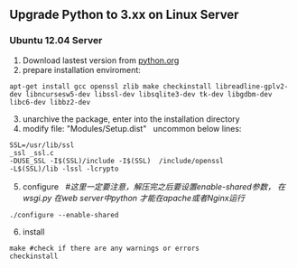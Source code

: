 ## Upgrade Python to 3.xx on Linux Server

### Ubuntu 12.04 Server  
1. Download lastest version from [python.org](https://www.python.org/download)
2. prepare installation enviroment:
```
apt-get install gcc openssl zlib make checkinstall libreadline-gplv2-dev libncursesw5-dev libssl-dev libsqlite3-dev tk-dev libgdbm-dev libc6-dev libbz2-dev
```  
3. unarchive the package, enter into the installation directory
4. modify file: "Modules/Setup.dist"
   uncommon below lines:
```
SSL=/usr/lib/ssl  
_ssl _ssl.c  
-DUSE_SSL -I$(SSL)/include -I$(SSL)  /include/openssl  
-L$(SSL)/lib -lssl -lcrypto
``` 
5. configure
   _#这里一定要注意，解压完之后要设置enable-shared参数， 在wsgi.py 在web server中python 才能在apache或者Nginx运行_  
```
./configure --enable-shared
``` 
6. install
```
make #check if there are any warnings or errors  
checkinstall
```
